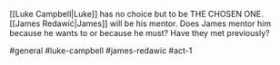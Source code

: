 [[Luke Campbell|Luke]] has no choice but to be THE CHOSEN ONE. [[James Redawić|James]] will be his mentor. Does James mentor him because he wants to or because he must? Have they met previously?

#general #luke-campbell #james-redawic #act-1 